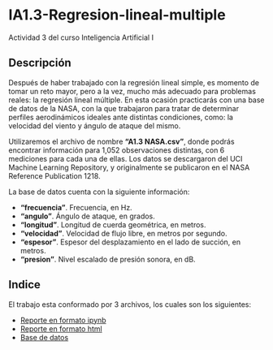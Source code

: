 # IA1.3-Regresion-lineal-multiple
Actividad 3 del curso Inteligencia Artificial I

## Descripción
Después de haber trabajado con la regresión lineal simple, es momento de tomar un reto mayor,
pero a la vez, mucho más adecuado para problemas reales: la regresión lineal múltiple. En esta
ocasión practicarás con una base de datos de la NASA, con la que trabajaron para tratar de
determinar perfiles aerodinámicos ideales ante distintas condiciones, como: la velocidad del
viento y ángulo de ataque del mismo.

Utilizaremos el archivo de nombre **“A1.3 NASA.csv”**, donde podrás encontrar información para
1,052 observaciones distintas, con 6 mediciones para cada una de ellas. Los datos se
descargaron del UCI Machine Learning Repository, y originalmente se publicaron en el NASA
Reference Publication 1218.

La base de datos cuenta con la siguiente información:
- **“frecuencia”**. Frecuencia, en Hz.
- **“angulo”**. Ángulo de ataque, en grados.
- **“longitud”**. Longitud de cuerda geométrica, en metros.
- **“velocidad”**. Velocidad de flujo libre, en metros por segundo.
- **“espesor”**. Espesor del desplazamiento en el lado de succión, en metros.
- **“presion”**. Nivel escalado de presión sonora, en dB.

## Indice
El trabajo esta conformado por 3 archivos, los cuales son los siguientes:
- [Reporte en formato ipynb](./A1-3%20531712.ipynb)
- [Reporte en formato html](./A1-3%20531712.html)
- [Base de datos](./A1.3%20NASA.csv)
